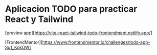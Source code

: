 # Aplicacion TODO para practicar React y Tailwind

[preview app][https://vite-react-tailwind-todo-frontendment.netlify.app/]

[FrontendMentor][https://www.frontendmentor.io/challenges/todo-app-Su1_KokOW]
